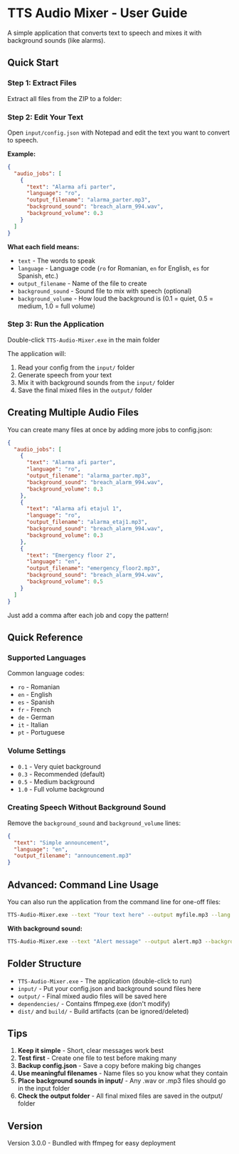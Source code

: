 # TTS Audio Mixer - User Guide

A simple application that converts text to speech and mixes it with background sounds (like alarms).

## Quick Start

### Step 1: Extract Files

Extract all files from the ZIP to a folder:


### Step 2: Edit Your Text

Open `input/config.json` with Notepad and edit the text you want to convert to speech.

**Example:**
```json
{
  "audio_jobs": [
    {
      "text": "Alarma afi parter",
      "language": "ro",
      "output_filename": "alarma_parter.mp3",
      "background_sound": "breach_alarm_994.wav",
      "background_volume": 0.3
    }
  ]
}
```

**What each field means:**
- `text` - The words to speak
- `language` - Language code (`ro` for Romanian, `en` for English, `es` for Spanish, etc.)
- `output_filename` - Name of the file to create
- `background_sound` - Sound file to mix with speech (optional)
- `background_volume` - How loud the background is (0.1 = quiet, 0.5 = medium, 1.0 = full volume)

### Step 3: Run the Application

Double-click `TTS-Audio-Mixer.exe` in the main folder

The application will:
1. Read your config from the `input/` folder
2. Generate speech from your text
3. Mix it with background sounds from the `input/` folder
4. Save the final mixed files in the `output/` folder

## Creating Multiple Audio Files

You can create many files at once by adding more jobs to config.json:

```json
{
  "audio_jobs": [
    {
      "text": "Alarma afi parter",
      "language": "ro",
      "output_filename": "alarma_parter.mp3",
      "background_sound": "breach_alarm_994.wav",
      "background_volume": 0.3
    },
    {
      "text": "Alarma afi etajul 1",
      "language": "ro",
      "output_filename": "alarma_etaj1.mp3",
      "background_sound": "breach_alarm_994.wav",
      "background_volume": 0.3
    },
    {
      "text": "Emergency floor 2",
      "language": "en",
      "output_filename": "emergency_floor2.mp3",
      "background_sound": "breach_alarm_994.wav",
      "background_volume": 0.5
    }
  ]
}
```

Just add a comma after each job and copy the pattern!

## Quick Reference

### Supported Languages

Common language codes:
- `ro` - Romanian
- `en` - English
- `es` - Spanish
- `fr` - French
- `de` - German
- `it` - Italian
- `pt` - Portuguese

### Volume Settings

- `0.1` - Very quiet background
- `0.3` - Recommended (default)
- `0.5` - Medium background
- `1.0` - Full volume background

### Creating Speech Without Background Sound

Remove the `background_sound` and `background_volume` lines:

```json
{
  "text": "Simple announcement",
  "language": "en",
  "output_filename": "announcement.mp3"
}
```

## Advanced: Command Line Usage

You can also run the application from the command line for one-off files:

```bash
TTS-Audio-Mixer.exe --text "Your text here" --output myfile.mp3 --lang en
```

**With background sound:**
```bash
TTS-Audio-Mixer.exe --text "Alert message" --output alert.mp3 --background alarm.wav --volume 0.3 --lang ro
```

## Folder Structure

- `TTS-Audio-Mixer.exe` - The application (double-click to run)
- `input/` - Put your config.json and background sound files here
- `output/` - Final mixed audio files will be saved here
- `dependencies/` - Contains ffmpeg.exe (don't modify)
- `dist/` and `build/` - Build artifacts (can be ignored/deleted)

## Tips

1. **Keep it simple** - Short, clear messages work best
2. **Test first** - Create one file to test before making many
3. **Backup config.json** - Save a copy before making big changes
4. **Use meaningful filenames** - Name files so you know what they contain
5. **Place background sounds in input/** - Any .wav or .mp3 files should go in the input folder
6. **Check the output folder** - All final mixed files are saved in the output/ folder

## Version

Version 3.0.0 - Bundled with ffmpeg for easy deployment